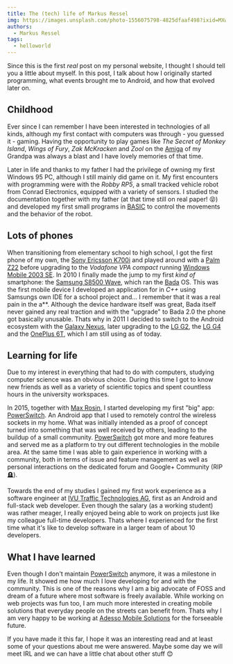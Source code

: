 ```yaml
---
title: The (tech) life of Markus Ressel
img: https://images.unsplash.com/photo-1556075798-4825dfaaf498?ixid=MXwxMjA3fDB8MHxwaG90by1wYWdlfHx8fGVufDB8fHw%3D&ixlib=rb-1.2.1&auto=format&fit=crop&w=1055&q=80
authors:
  - Markus Ressel
tags:
  - helloworld
---
```


Since this is the first _real_ post on my personal website, I thought I should tell you a little about myself. In this post, I talk about how I originally started programming, what events brought me to Android, and how that evolved later on.

<!--more-->

## Childhood

Ever since I can remember I have been interested in technologies of all kinds, although my first contact with computers was through - you guessed it - gaming. Having the opportunity to play games like _The Secret of Monkey Island_, _Wings of Fury_, _Zak McKracken_ and _Zool_ on the [Amiga][1] of my Grandpa was always a blast and I have lovely memories of that time.

Later in life and thanks to my father I had the privilege of owning my first Windows 95 PC, although I still mainly did game on it. My first encounters with programming were with the _Robby RP5_, a small tracked vehicle robot from Conrad Electronics, equipped with a variety of sensors. I studied the documentation together with my father (at that time still on real paper! 😝) and developed my first small programs in [BASIC][2] to control the movements and the behavior of the robot.

## Lots of phones

When transitioning from elementary school to high school, I got the first phone of my own, the [Sony Ericsson K700i][3] and played around with a [Palm Z22][4] before upgrading to the _Vodafone VPA compact_ running [Windows Mobile 2003 SE][5]. In 2010 I finally made the jump to my first _kind of_ smartphone: the [Samsung S8500 Wave][6], which ran the [Bada][7] OS. This was the first mobile device I developed an application for in _C++_ using Samsungs own IDE for a school project and... I remember that it was a real pain in the a\*\*. Although the device hardware itself was great, Bada itself never gained any real traction and with the "upgrade" to Bada 2.0 the phone got basically unusable. Thats why in 2011 I decided to switch to the Android ecosystem with the [Galaxy Nexus][8], later upgrading to the [LG G2][9], the [LG G4][10] and the [OnePlus 6T][11], which I am still using as of today.

## Learning for life

Due to my interest in everything that had to do with computers, studying computer science was an obvious choice. During this time I got to know new friends as well as a variety of scientific topics and spent countless hours in the university workspaces.

In 2015, together with [Max Rosin][12], I started developing my first "big" app: [PowerSwitch][13]. An Android app that I used to remotely control the wireless sockets in my home. What was initially intended as a proof of concept turned into something that was well received by others, leading to the buildup of a small community. [PowerSwitch][13] got more and more features and served me as a platform to try out different technologies in the mobile area. At the same time I was able to gain experience in working with a community, both in terms of issue and feature management as well as personal interactions on the dedicated forum and Google+ Community (RIP 🪦).

Towards the end of my studies I gained my first work experience as a software engineer at [IVU Traffic Technologies AG][15], first as an Android and full-stack web developer. Even though the salary (as a working student) was rather meager, I really enjoyed being able to work on projects just like my colleague full-time developers. Thats where I experienced for the first time what it's like to develop software in a larger team of about 10 developers.

## What I have learned

Even though I don't maintain [PowerSwitch][13] anymore, it was a milestone in my life. It showed me how much I love developing for and with the community. This is one of the reasons why I am a big advocate of FOSS and dream of a future where most software is freely available. While working on web projects was fun too, I am much more interested in creating mobile solutions that everyday people on the streets can benefit from. Thats why I am very happy to be working at [Adesso Mobile Solutions][14] for the forseeable future.

If you have made it this far, I hope it was an interesting read and at least some of your questions about me were answered. Maybe some day we will meet IRL and we can have a little chat about other stuff 😊

[1]: https://en.wikipedia.org/wiki/Amiga
[2]: https://en.wikipedia.org/wiki/BASIC
[3]: https://en.wikipedia.org/wiki/Sony_Ericsson_K700
[4]: https://en.wikipedia.org/wiki/Z22_(handheld)
[5]: https://en.wikipedia.org/wiki/Windows_Mobile_2003
[6]: https://en.wikipedia.org/wiki/Samsung_Wave_S8500
[7]: https://en.wikipedia.org/wiki/Bada
[8]: https://en.wikipedia.org/wiki/Galaxy_Nexus
[9]: https://en.wikipedia.org/wiki/LG_G2
[10]: https://en.wikipedia.org/wiki/LG_G4
[11]: https://en.wikipedia.org/wiki/OnePlus_6T
[12]: https://fotoallerlei.com
[13]: https://github.com/Power-Switch/PowerSwitch_Android
[14]: https://de.wikipedia.org/wiki/Adesso_SE
[15]: https://www.ivu.com/
